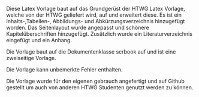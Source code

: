 
Diese Latex Vorlage baut auf das Grundgerüst der HTWG Latex Vorlage, welche von der HTWG geliefert wird, auf und erweitert diese. Es ist ein Inhalts-,Tabellen-, Abbildungs- und Abkürzungsverzeichnis hinzugefügt worden. Das Seitenlayout wurde angepasst und schönere Kapitelüberschriften hinzugefügt. Zusätzlich wurde ein Literaturverzeichnis eingefügt und ein Anhang.

Die Vorlage baut auf die Dokumentenklasse scrbook auf und ist eine zweiseitige Vorlage.

Die Vorlage kann unbemerkte Fehler enthalten.

Die Vorlage wurde für den eigenen gebrauch angefertigt und auf Github gestellt um auch von anderen HTWG Studenten genutzt werden zu können.

